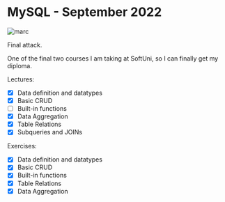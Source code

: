# MySQL - September 2022

![marc](https://softuni.bg/files/courses/mysql123.jpg)

Final attack.

One of the final two courses I am taking at SoftUni, so I can finally get my diploma.

Lectures:

* [x] Data definition and datatypes
* [x] Basic CRUD
* [ ] Built-in functions
* [x] Data Aggregation
* [x] Table Relations
* [x] Subqueries and JOINs

Exercises:

* [x] Data definition and datatypes
* [x] Basic CRUD
* [x] Built-in functions
* [x] Table Relations
* [x] Data Aggregation